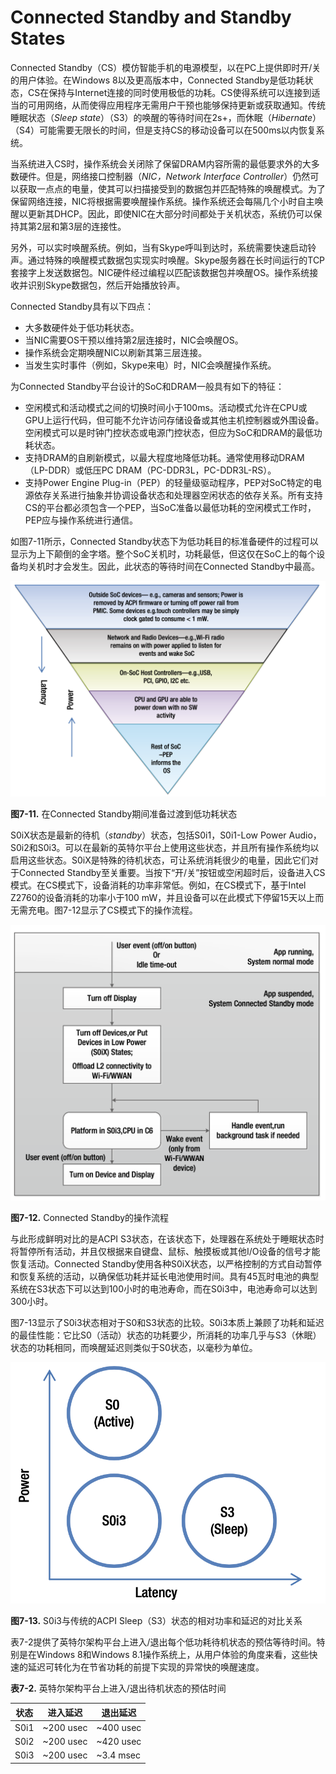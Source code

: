 # Connected Standby and Standby States
Connected Standby（CS）模仿智能手机的电源模型，以在PC上提供即时开/关的用户体验。在Windows 8以及更高版本中，Connected Standby是低功耗状态，CS在保持与Internet连接的同时使用极低的功耗。CS使得系统可以连接到适当的可用网络，从而使得应用程序无需用户干预也能够保持更新或获取通知。传统睡眠状态（*Sleep state*）（S3）的唤醒的等待时间在2s+，而休眠（*Hibernate*）（S4）可能需要无限长的时间，但是支持CS的移动设备可以在500ms以内恢复系统。

当系统进入CS时，操作系统会关闭除了保留DRAM内容所需的最低要求外的大多数硬件。但是，网络接口控制器（*NIC，Network Interface Controller*）仍然可以获取一点点的电量，使其可以扫描接受到的数据包并匹配特殊的唤醒模式。为了保留网络连接，NIC将根据需要唤醒操作系统。操作系统还会每隔几个小时自主唤醒以更新其DHCP。因此，即使NIC在大部分时间都处于关机状态，系统仍可以保持其第2层和第3层的连接性。

另外，可以实时唤醒系统。例如，当有Skype呼叫到达时，系统需要快速启动铃声。通过特殊的唤醒模式数据包实现实时唤醒。Skype服务器在长时间运行的TCP套接字上发送数据包。NIC硬件经过编程以匹配该数据包并唤醒OS。操作系统接收并识别Skype数据包，然后开始播放铃声。

Connected Standby具有以下四点：

* 大多数硬件处于低功耗状态。
* 当NIC需要OS干预以维持第2层连接时，NIC会唤醒OS。
* 操作系统会定期唤醒NIC以刷新其第三层连接。
* 当发生实时事件（例如，Skype来电）时，NIC会唤醒操作系统。 

为Connected Standby平台设计的SoC和DRAM一般具有如下的特征：

* 空闲模式和活动模式之间的切换时间小于100ms。活动模式允许在CPU或GPU上运行代码，但可能不允许访问存储设备或其他主机控制器或外围设备。空闲模式可以是时钟门控状态或电源门控状态，但应为SoC和DRAM的最低功耗状态。
* 支持DRAM的自刷新模式，以最大程度地降低功耗。通常使用移动DRAM（LP-DDR）或低压PC DRAM（PC-DDR3L，PC-DDR3L-RS）。
* 支持Power Engine Plug-in（PEP）的轻量级驱动程序，PEP对SoC特定的电源依存关系进行抽象并协调设备状态和处理器空闲状态的依存关系。所有支持CS的平台都必须包含一个PEP，当SoC准备以最低功耗的空闲模式工作时，PEP应与操作系统进行通信。

如图7-11所示，Connected Standby状态下为低功耗目的标准备硬件的过程可以显示为上下颠倒的金字塔。整个SoC关机时，功耗最低，但这仅在SoC上的每个设备均关机时才会发生。因此，此状态的等待时间在Connected Standby中最高。

![](../images/7_11.png)

**图7-11.** 在Connected Standby期间准备过渡到低功耗状态

S0iX状态是最新的待机（*standby*）状态，包括S0i1，S0i1-Low Power Audio，S0i2和S0i3。可以在最新的英特尔平台上使用这些状态，并且所有操作系统均以启用这些状态。S0iX是特殊的待机状态，可让系统消耗很少的电量，因此它们对于Connected Standby至关重要。当按下“开/关”按钮或空闲超时后，设备进入CS模式。在CS模式下，设备消耗的功率非常低。例如，在CS模式下，基于Intel Z2760的设备消耗的功率小于100 mW，并且设备可以在此模式下停留15天以上而无需充电。图7-12显示了CS模式下的操作流程。

![](../images/7_12.png)

**图7-12.** Connected Standby的操作流程

与此形成鲜明对比的是ACPI S3状态，在该状态下，处理器在系统处于睡眠状态时将暂停所有活动，并且仅根据来自键盘、鼠标、触摸板或其他I/O设备的信号才能恢复活动。Connected Standby使用各种S0iX状态，以严格控制的方式自动暂停和恢复系统的活动，以确保低功耗并延长电池使用时间。具有45瓦时电池的典型系统在S3状态下可以达到100小时的电池寿命，而在S0i3中，电池寿命可以达到300小时。

图7-13显示了S0i3状态相对于S0和S3状态的比较。S0i3本质上兼顾了功耗和延迟的最佳性能：它比S0（活动）状态的功耗要少，所消耗的功率几乎与S3（休眠）状态的功耗相同，而唤醒延迟则类似于S0状态，以毫秒为单位。

![](../images/7_13.png)

**图7-13.** S0i3与传统的ACPI Sleep（S3）状态的相对功率和延迟的对比关系

表7-2提供了英特尔架构平台上进入/退出每个低功耗待机状态的预估等待时间。特别是在Windows 8和Windows 8.1操作系统上，从用户体验的角度来看，这些快速的延迟可转化为在节省功耗的前提下实现的异常快的唤醒速度。

**表7-2.** 英特尔架构平台上进入/退出待机状态的预估时间

| 状态 | 进入延迟 | 退出延迟 |
| --- | --- | --- |
| S0i1 | ~200 usec | ~400 usec |
| S0i2 | ~200 usec | ~420 usec |
| S0i3 | ~200 usec | ~3.4 msec |

